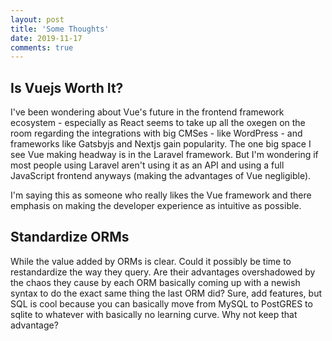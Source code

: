 ```yaml
---
layout: post
title: 'Some Thoughts'
date: 2019-11-17
comments: true
---
```


## Is Vuejs Worth It?

I've been wondering about Vue's future in the frontend framework ecosystem - especially as React seems to take up all the oxegen on the room regarding the integrations with big CMSes - like WordPress - and frameworks like Gatsbyjs and Nextjs gain popularity. The one big space I see Vue making headway is in the Laravel framework. But I'm wondering if most people using Laravel aren't using it as an API and using a full JavaScript frontend anyways (making the advantages of Vue negligible).

I'm saying this as someone who really likes the Vue framework and there emphasis on making the developer experience as intuitive as possible.

## Standardize ORMs

While the value added by ORMs is clear. Could it possibly be time to restandardize the way they query. Are their advantages overshadowed by the chaos they cause by each ORM basically coming up with a newish syntax to do the exact same thing the last ORM did? Sure, add features, but SQL is cool because you can basically move from MySQL to PostGRES to sqlite to whatever with basically no learning curve. Why not keep that advantage?
